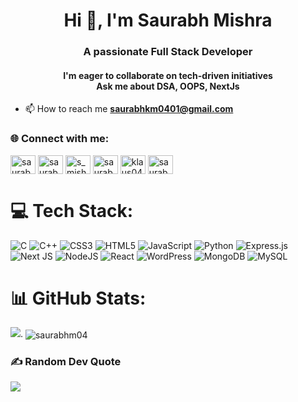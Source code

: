 <h1 align="center">Hi 👋, I'm Saurabh Mishra</h1>
<h3 align="center">A passionate Full Stack Developer</h3>
<h4 align="center">I'm eager to collaborate on tech-driven initiatives<br>Ask me about DSA, OOPS, NextJs</h4>

- 📫 How to reach me **saurabhkm0401@gmail.com**

### 🌐 Connect with me:
<a href="https://linkedin.com/in/saurabhmishra04" target="blank"><img align="center" src="https://raw.githubusercontent.com/rahuldkjain/github-profile-readme-generator/master/src/images/icons/Social/linked-in-alt.svg" alt="saurabhmishra04" height="30" width="40" /></a>
<a href="https://instagram.com/saurabhmishra004" target="blank"><img align="center" src="https://raw.githubusercontent.com/rahuldkjain/github-profile-readme-generator/master/src/images/icons/Social/instagram.svg" alt="saurabhmishra004" height="30" width="40" /></a>
<a href="https://www.codechef.com/users/s_mishra04" target="blank"><img align="center" src="https://cdn.jsdelivr.net/npm/simple-icons@3.1.0/icons/codechef.svg" alt="s_mishra04" height="30" width="40" /></a>
<a href="https://codeforces.com/profile/saurabhm04" target="blank"><img align="center" src="https://raw.githubusercontent.com/rahuldkjain/github-profile-readme-generator/master/src/images/icons/Social/codeforces.svg" alt="saurabhm04" height="30" width="40" /></a>
<a href="https://www.leetcode.com/klaus04" target="blank"><img align="center" src="https://raw.githubusercontent.com/rahuldkjain/github-profile-readme-generator/master/src/images/icons/Social/leet-code.svg" alt="klaus04" height="30" width="40" /></a>
<a href="https://auth.geeksforgeeks.org/user/saurabhkm0401" target="blank"><img align="center" src="https://raw.githubusercontent.com/rahuldkjain/github-profile-readme-generator/master/src/images/icons/Social/geeks-for-geeks.svg" alt="saurabhkm0401" height="30" width="40" /></a>

# 💻 Tech Stack:
![C](https://img.shields.io/badge/c-%2300599C.svg?style=for-the-badge&logo=c&logoColor=white) ![C++](https://img.shields.io/badge/c++-%2300599C.svg?style=for-the-badge&logo=c%2B%2B&logoColor=white) ![CSS3](https://img.shields.io/badge/css3-%231572B6.svg?style=for-the-badge&logo=css3&logoColor=white) ![HTML5](https://img.shields.io/badge/html5-%23E34F26.svg?style=for-the-badge&logo=html5&logoColor=white) ![JavaScript](https://img.shields.io/badge/javascript-%23323330.svg?style=for-the-badge&logo=javascript&logoColor=%23F7DF1E) ![Python](https://img.shields.io/badge/python-3670A0?style=for-the-badge&logo=python&logoColor=ffdd54) ![Express.js](https://img.shields.io/badge/express.js-%23404d59.svg?style=for-the-badge&logo=express&logoColor=%2361DAFB) ![Next JS](https://img.shields.io/badge/Next-black?style=for-the-badge&logo=next.js&logoColor=white) ![NodeJS](https://img.shields.io/badge/node.js-6DA55F?style=for-the-badge&logo=node.js&logoColor=white) ![React](https://img.shields.io/badge/react-%2320232a.svg?style=for-the-badge&logo=react&logoColor=%2361DAFB) ![WordPress](https://img.shields.io/badge/WordPress-%23117AC9.svg?style=for-the-badge&logo=WordPress&logoColor=white) ![MongoDB](https://img.shields.io/badge/MongoDB-%234ea94b.svg?style=for-the-badge&logo=mongodb&logoColor=white) ![MySQL](https://img.shields.io/badge/mysql-%2300000f.svg?style=for-the-badge&logo=mysql&logoColor=white)

# 📊 GitHub Stats:
![](https://github-readme-stats.vercel.app/api/top-langs/?username=SaurabhM04&theme=dark&hide_border=false&include_all_commits=true&count_private=false&layout=compact).
<img align="center" src="https://github-readme-streak-stats.herokuapp.com/?user=saurabhm04&theme=dark&hide" alt="saurabhm04" />

### ✍️ Random Dev Quote
![](https://quotes-github-readme.vercel.app/api?type=horizontal&theme=radical)

<!-- Proudly created with GPRM ( https://gprm.itsvg.in ) -->

